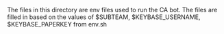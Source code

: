 The files in this directory are env files used to run the CA bot. The files are filled in based on 
the values of $SUBTEAM, $KEYBASE_USERNAME, $KEYBASE_PAPERKEY from env.sh
